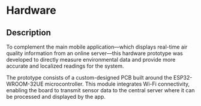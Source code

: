 # Hardware 
## Description
To complement the main mobile application—which displays real-time air quality information from an online server—this hardware prototype was developed to directly measure environmental data and provide more accurate and localized readings for the system.

The prototype consists of a custom-designed PCB built around the ESP32-WROOM-32UE microcontroller.
This module integrates Wi-Fi connectivity, enabling the board to transmit sensor data to the central server where it can be processed and displayed by the app.
